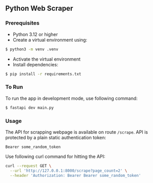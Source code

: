 ## Python Web Scraper

### Prerequisites

- Python 3.12 or higher
- Create a virtual environment using:

```sh
$ python3 -m venv .venv
```

- Activate the virtual environment
- Install dependencies:

```sh
$ pip install -r requirements.txt
```

### To Run

To run the app in development mode, use following command:

```sh
$ fastapi dev main.py
```

### Usage

The API for scrapping webpage is available on route `/scrape`. API is protected by a plain static authentication token:

```
Bearer some_random_token
```

Use following curl command for hitting the API:

```sh
curl --request GET \
  --url 'http://127.0.0.1:8000/scrape?page_count=2' \
  --header 'Authorization: Bearer Bearer some_random_token'
```
